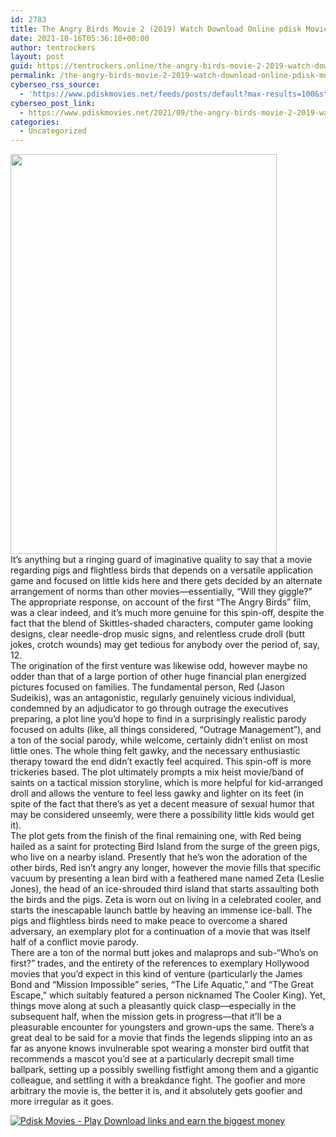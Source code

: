 ```yaml
---
id: 2783
title: The Angry Birds Movie 2 (2019) Watch Download Online pdisk Movie
date: 2021-10-16T05:36:10+00:00
author: tentrockers
layout: post
guid: https://tentrockers.online/the-angry-birds-movie-2-2019-watch-download-online-pdisk-movie/
permalink: /the-angry-birds-movie-2-2019-watch-download-online-pdisk-movie/
cyberseo_rss_source:
  - 'https://www.pdiskmovies.net/feeds/posts/default?max-results=100&start-index=601'
cyberseo_post_link:
  - https://www.pdiskmovies.net/2021/09/the-angry-birds-movie-2-2019-watch.html
categories:
  - Uncategorized
---
```

<div class="separator">
  <a href="https://1.bp.blogspot.com/-voFYav612N8/YTe4IP03asI/AAAAAAAAAvs/jvAUjibDeV0zHm6KlSVby3eL_7BXatK1QCLcBGAsYHQ/s2048/The%2BAngry%2BBirds%2BMovie%2B2%2B%25282019%2529%2BWatch%2BDownload%2BOnline%2Bpdisk%2BMovie.jpg" imageanchor="1"><img loading="lazy" border="0" data-original-height="2048" data-original-width="1365" height="640" src="https://1.bp.blogspot.com/-voFYav612N8/YTe4IP03asI/AAAAAAAAAvs/jvAUjibDeV0zHm6KlSVby3eL_7BXatK1QCLcBGAsYHQ/w426-h640/The%2BAngry%2BBirds%2BMovie%2B2%2B%25282019%2529%2BWatch%2BDownload%2BOnline%2Bpdisk%2BMovie.jpg" width="426" /></a>
</div>



<div>
  <div>
    <span>It&#8217;s anything but a ringing guard of imaginative quality to say that a movie regarding pigs and flightless birds that depends on a versatile application game and focused on little kids here and there gets decided by an alternate arrangement of norms than other movies—essentially, &#8220;Will they giggle?&#8221; The appropriate response, on account of the first &#8220;The Angry Birds&#8221; film, was a clear indeed, and it&#8217;s much more genuine for this spin-off, despite the fact that the blend of Skittles-shaded characters, computer game looking designs, clear needle-drop music signs, and relentless crude droll (butt jokes, crotch wounds) may get tedious for anybody over the period of, say, 12.&nbsp;</span>
  </div>
  
  <div>
    <span>The origination of the first venture was likewise odd, however maybe no odder than that of a large portion of other huge financial plan energized pictures focused on families. The fundamental person, Red (Jason Sudeikis), was an antagonistic, regularly genuinely vicious individual, condemned by an adjudicator to go through outrage the executives preparing, a plot line you&#8217;d hope to find in a surprisingly realistic parody focused on adults (like, all things considered, &#8220;Outrage Management&#8221;), and a ton of the social parody, while welcome, certainly didn&#8217;t enlist on most little ones. The whole thing felt gawky, and the necessary enthusiastic therapy toward the end didn&#8217;t exactly feel acquired. This spin-off is more trickeries based. The plot ultimately prompts a mix heist movie/band of saints on a tactical mission storyline, which is more helpful for kid-arranged droll and allows the venture to feel less gawky and lighter on its feet (in spite of the fact that there&#8217;s as yet a decent measure of sexual humor that may be considered unseemly, were there a possibility little kids would get it).&nbsp;</span>
  </div>
  
  <div>
    <span>The plot gets from the finish of the final remaining one, with Red being hailed as a saint for protecting Bird Island from the surge of the green pigs, who live on a nearby island. Presently that he&#8217;s won the adoration of the other birds, Red isn&#8217;t angry any longer, however the movie fills that specific vacuum by presenting a lean bird with a feathered mane named Zeta (Leslie Jones), the head of an ice-shrouded third island that starts assaulting both the birds and the pigs. Zeta is worn out on living in a celebrated cooler, and starts the inescapable launch battle by heaving an immense ice-ball. The pigs and flightless birds need to make peace to overcome a shared adversary, an exemplary plot for a continuation of a movie that was itself half of a conflict movie parody.&nbsp;</span>
  </div>
  
  <div>
    <span>There are a ton of the normal butt jokes and malaprops and sub-&#8220;Who&#8217;s on first?&#8221; trades, and the entirety of the references to exemplary Hollywood movies that you&#8217;d expect in this kind of venture (particularly the James Bond and &#8220;Mission Impossible&#8221; series, &#8220;The Life Aquatic,&#8221; and &#8220;The Great Escape,&#8221; which suitably featured a person nicknamed The Cooler King). Yet, things move along at such a pleasantly quick clasp—especially in the subsequent half, when the mission gets in progress—that it&#8217;ll be a pleasurable encounter for youngsters and grown-ups the same. There&#8217;s a great deal to be said for a movie that finds the legends slipping into an as far as anyone knows invulnerable spot wearing a monster bird outfit that recommends a mascot you&#8217;d see at a particularly decrepit small time ballpark, setting up a possibly swelling fistfight among them and a gigantic colleague, and settling it with a breakdance fight. The goofier and more arbitrary the movie is, the better it is, and it absolutely gets goofier and more irregular as it goes.</span>
  </div>
</div>

[![](https://1.bp.blogspot.com/-KJZYdQTn3nw/YS8VdIdXMyI/AAAAAAAAaw4/BR8dsGkpxw0T8C_4G4ALfMA7cP79KN3kwCLcBGAsYHQ/w400-h58/play_download_buttuons-removebg-preview.png "Pdisk Movies - Play Download links and earn the biggest money")](https://kofilink.com/1/bnYyajZkMDAwMDFs?dn=1)